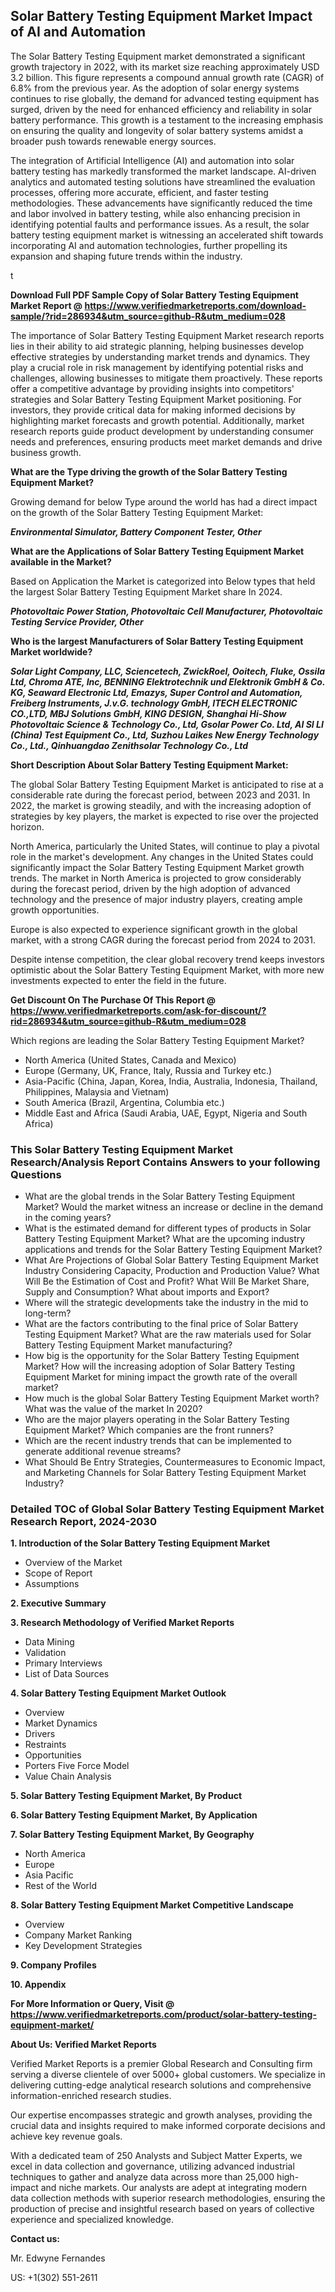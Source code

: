 <h2>Solar Battery Testing Equipment Market Impact of AI and Automation</h2><p>The Solar Battery Testing Equipment market demonstrated a significant growth trajectory in 2022, with its market size reaching approximately USD 3.2 billion. This figure represents a compound annual growth rate (CAGR) of 6.8% from the previous year. As the adoption of solar energy systems continues to rise globally, the demand for advanced testing equipment has surged, driven by the need for enhanced efficiency and reliability in solar battery performance. This growth is a testament to the increasing emphasis on ensuring the quality and longevity of solar battery systems amidst a broader push towards renewable energy sources.</p><p>The integration of Artificial Intelligence (AI) and automation into solar battery testing has markedly transformed the market landscape. AI-driven analytics and automated testing solutions have streamlined the evaluation processes, offering more accurate, efficient, and faster testing methodologies. These advancements have significantly reduced the time and labor involved in battery testing, while also enhancing precision in identifying potential faults and performance issues. As a result, the solar battery testing equipment market is witnessing an accelerated shift towards incorporating AI and automation technologies, further propelling its expansion and shaping future trends within the industry.</p>t</p><p id="" class=""><strong>Download Full PDF Sample Copy of Solar Battery Testing Equipment Market Report @ <a href="https://www.verifiedmarketreports.com/download-sample/?rid=286934&utm_source=github-R&utm_medium=028" target="_blank">https://www.verifiedmarketreports.com/download-sample/?rid=286934&utm_source=github-R&utm_medium=028</a></strong></p><p>The importance of&nbsp;Solar Battery Testing Equipment Market research reports lies in their ability to aid strategic planning, helping businesses develop effective strategies by understanding market trends and dynamics. They play a crucial role in risk management by identifying potential risks and challenges, allowing businesses to mitigate them proactively. These reports offer a competitive advantage by providing insights into competitors' strategies and Solar Battery Testing Equipment Market positioning. For investors, they provide critical data for making informed decisions by highlighting market forecasts and growth potential. Additionally, market research reports guide product development by understanding consumer needs and preferences, ensuring products meet market demands and drive business growth.</p><p><strong>What are the&nbsp;Type driving the growth of the Solar Battery Testing Equipment Market?</strong></p><p id="" class="">Growing demand for below Type around the world has had a direct impact on the growth of the Solar Battery Testing Equipment Market:</p><em><strong>Environmental Simulator, Battery Component Tester, Other</strong></em></p><strong>What are the&nbsp;Applications&nbsp;of Solar Battery Testing Equipment Market available in the Market?</strong></p><p id="" class="">Based on Application the Market is categorized into Below types that held the largest Solar Battery Testing Equipment Market share In 2024.</p><em><strong>Photovoltaic Power Station, Photovoltaic Cell Manufacturer, Photovoltaic Testing Service Provider, Other</strong></em></p><strong>Who is the largest Manufacturers of Solar Battery Testing Equipment Market worldwide?</strong></p><p><em><strong>Solar Light Company, LLC, Sciencetech, ZwickRoel, Ooitech, Fluke, Ossila Ltd, Chroma ATE, Inc, BENNING Elektrotechnik und Elektronik GmbH & Co. KG, Seaward Electronic Ltd, Emazys, Super Control and Automation, Freiberg Instruments, J.v.G. technology GmbH, ITECH ELECTRONIC CO.,LTD, MBJ Solutions GmbH, KING DESIGN, Shanghai Hi-Show Photovoltaic Science & Technology Co., Ltd, Gsolar Power Co. Ltd, AI SI LI (China) Test Equipment Co., Ltd, Suzhou Laikes New Energy Technology Co., Ltd., Qinhuangdao Zenithsolar Technology Co., Ltd</strong></em></p><p id="" class=""><strong>Short Description About Solar Battery Testing Equipment Market:</strong></p><p>The global Solar Battery Testing Equipment Market is anticipated to rise at a considerable rate during the forecast period, between 2023 and 2031. In 2022, the market is growing steadily, and with the increasing adoption of strategies by key players, the market is expected to rise over the projected horizon.</p><p>North America, particularly the United States, will continue to play a pivotal role in the market's development. Any changes in the United States could significantly impact the Solar Battery Testing Equipment Market growth trends. The market in North America is projected to grow considerably during the forecast period, driven by the high adoption of advanced technology and the presence of major industry players, creating ample growth opportunities.</p><p>Europe is also expected to experience significant growth in the global market, with a strong CAGR during the forecast period from 2024 to 2031.</p><p>Despite intense competition, the clear global recovery trend keeps investors optimistic about the Solar Battery Testing Equipment Market, with more new investments expected to enter the field in the future.</p><p id="" class=""><strong>Get Discount On The Purchase Of This Report @ <a href="https://www.verifiedmarketreports.com/ask-for-discount/?rid=286934&utm_source=github-R&utm_medium=028" target="_blank">https://www.verifiedmarketreports.com/ask-for-discount/?rid=286934&utm_source=github-R&utm_medium=028</a></strong></p>Which regions are leading the Solar Battery Testing Equipment Market?</p><ul><li>North America (United States, Canada and Mexico)</li><li>Europe (Germany, UK, France, Italy, Russia and Turkey etc.)</li><li>Asia-Pacific (China, Japan, Korea, India, Australia, Indonesia, Thailand, Philippines, Malaysia and Vietnam)</li><li>South America (Brazil, Argentina, Columbia etc.)</li><li>Middle East and Africa (Saudi Arabia, UAE, Egypt, Nigeria and South Africa)</li></ul><h3 id="" class="">This Solar Battery Testing Equipment Market Research/Analysis Report Contains Answers to your following Questions</h3><ul><li>What are the global trends in the Solar Battery Testing Equipment Market? Would the market witness an increase or decline in the demand in the coming years?</li><li>What is the estimated demand for different types of products in Solar Battery Testing Equipment Market? What are the upcoming industry applications and trends for the Solar Battery Testing Equipment Market?</li><li>What Are Projections of Global Solar Battery Testing Equipment Market Industry Considering Capacity, Production and Production Value? What Will Be the Estimation of Cost and Profit? What Will Be Market Share, Supply and Consumption? What about imports and Export?</li><li>Where will the strategic developments take the industry in the mid to long-term?</li><li>What are the factors contributing to the final price of Solar Battery Testing Equipment Market? What are the raw materials used for Solar Battery Testing Equipment Market manufacturing?</li><li>How big is the opportunity for the Solar Battery Testing Equipment Market? How will the increasing adoption of Solar Battery Testing Equipment Market for mining impact the growth rate of the overall market?</li><li>How much is the global Solar Battery Testing Equipment Market worth? What was the value of the market In 2020?</li><li>Who are the major players operating in the Solar Battery Testing Equipment Market? Which companies are the front runners?</li><li>Which are the recent industry trends that can be implemented to generate additional revenue streams?</li><li>What Should Be Entry Strategies, Countermeasures to Economic Impact, and Marketing Channels for Solar Battery Testing Equipment Market Industry?</li></ul><h3 id="" class="">Detailed TOC of Global Solar Battery Testing Equipment Market Research Report, 2024-2030</h3><p id="" class=""><strong>1. Introduction of the Solar Battery Testing Equipment Market</strong></p><ul><li>Overview of the Market</li><li>Scope of Report</li><li>Assumptions</li></ul><p id="" class=""><strong>2. Executive Summary</strong></p><p id="" class=""><strong>3. Research Methodology of Verified Market Reports</strong></p><ul><li>Data Mining</li><li>Validation</li><li>Primary Interviews</li><li>List of Data Sources</li></ul><p id="" class=""><strong>4. Solar Battery Testing Equipment Market Outlook</strong></p><ul><li>Overview</li><li>Market Dynamics</li><li>Drivers</li><li>Restraints</li><li>Opportunities</li><li>Porters Five Force Model</li><li>Value Chain Analysis</li></ul><p id="" class=""><strong>5. Solar Battery Testing Equipment Market, By Product</strong></p><p id="" class=""><strong>6. Solar Battery Testing Equipment Market, By Application</strong></p><p id="" class=""><strong>7. Solar Battery Testing Equipment Market, By Geography</strong></p><ul><li>North America</li><li>Europe</li><li>Asia Pacific</li><li>Rest of the World</li></ul><p id="" class=""><strong>8. Solar Battery Testing Equipment Market Competitive Landscape</strong></p><ul><li>Overview</li><li>Company Market Ranking</li><li>Key Development Strategies</li></ul><p id="" class=""><strong>9. Company Profiles</strong></p><p id="" class=""><strong>10. Appendix</strong></p><p id="" class=""><strong>For More Information or Query, Visit @ <a href="https://www.verifiedmarketreports.com/product/solar-battery-testing-equipment-market/" target="_blank">https://www.verifiedmarketreports.com/product/solar-battery-testing-equipment-market/</a></strong></p><p id="" class=""><strong>About Us: Verified Market Reports</strong></p><p id="" class="">Verified Market Reports is a premier Global Research and Consulting firm serving a diverse clientele of over 5000+ global customers. We specialize in delivering cutting-edge analytical research solutions and comprehensive information-enriched research studies.</p><p id="" class="">Our expertise encompasses strategic and growth analyses, providing the crucial data and insights required to make informed corporate decisions and achieve key revenue goals.</p><p id="" class="">With a dedicated team of 250 Analysts and Subject Matter Experts, we excel in data collection and governance, utilizing advanced industrial techniques to gather and analyze data across more than 25,000 high-impact and niche markets. Our analysts are adept at integrating modern data collection methods with superior research methodologies, ensuring the production of precise and insightful research based on years of collective experience and specialized knowledge.</p><p id="" class=""><strong>Contact us:</strong></p><p id="" class="">Mr. Edwyne Fernandes</p><p id="" class="">US: +1(302) 551-2611</p>